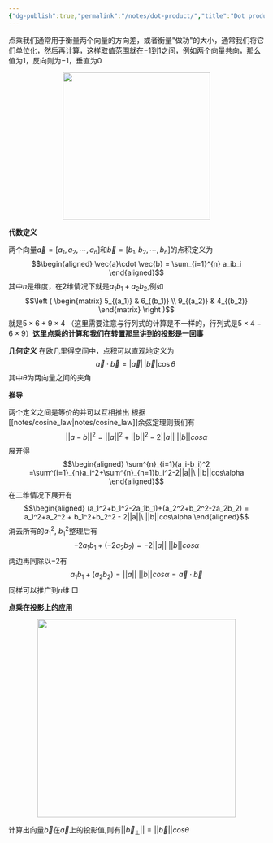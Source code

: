 ```yaml
---
{"dg-publish":true,"permalink":"/notes/dot-product/","title":"Dot product","noteIcon":"","created":"","updated":""}
---
```


点乘我们通常用于衡量两个向量的方向差，或者衡量"做功"的大小，通常我们将它们单位化，然后再计算，这样取值范围就在$-1$到$1$之间，例如两个向量共向，那么值为$1$，反向则为$-1$，垂直为$0$
<div align=center><img src="https://cdn.jsdelivr.net/gh/aaronmack/image-hosting@master/mathematics/点乘.78lv308m6p80.webp" width="290"></div>



**代数定义**

两个向量${\displaystyle {\vec {a}}=[a_{1},a_{2},\cdots ,a_{n}]}$和${\displaystyle {\vec {b}}=[b_{1},b_{2},\cdots ,b_{n}]}$的点积定义为
$$\begin{aligned} \vec{a}\cdot \vec{b} = \sum_{i=1}^{n} a_ib_i \end{aligned}$$其中$n$是维度，在2维情况下就是$a_1b_1+a_2b_2$,例如
$$\left ( \begin{matrix} 5_{(a_1)} & 6_{(b_1)} \\ 9_{(a_2)} & 4_{(b_2)} \end{matrix} \right )$$就是$5\times 6+9\times 4$ （这里需要注意与行列式的计算是不一样的，行列式是$5\times 4-6\times 9$）**这里点乘的计算和我们在转置那里讲到的投影是一回事**

**几何定义**
在欧几里得空间中，点积可以直观地定义为
$${\displaystyle {\vec {a}}\cdot {\vec {b}}=|{\vec {a}}|\,|{\vec {b}}|\cos \theta \;}$$
其中$\theta$为两向量之间的夹角

**推导**

两个定义之间是等价的并可以互相推出
根据[[notes/cosine_law\|notes/cosine_law]]余弦定理则我们有
$$|| a-b ||^2 = ||a||^2+||b||^2-2||a||\ ||b||cos\alpha$$展开得
$$\begin{aligned} \sum^{n}_{i=1}(a_i-b_i)^2 =\sum^{i=1}_{n}a_i^2+\sum^{n}_{n=1}b_i^2-2||a||\ ||b||cos\alpha \end{aligned}$$在二维情况下展开有
$$\begin{aligned} (a_1^2+b_1^2-2a_1b_1)+(a_2^2+b_2^2-2a_2b_2) = a_1^2+a_2^2 + b_1^2+b_2^2 - 2||a||\ ||b||cos\alpha \end{aligned}$$消去所有的$a_1^2,\ b_1^2$整理后有
$$-2a_1b_1 + (-2a_2b_2) =  - 2||a||\ ||b||cos\alpha$$两边再同除以$-2$有
$$a_1b_1 + (a_2b_2) = ||a||\ ||b||cos\alpha = \vec{a}\cdot \vec{b}$$ 同样可以推广到$n$维 □

**点乘在投影上的应用**<div align=center><img src="https://cdn.jsdelivr.net/gh/aaronmack/image-hosting@master/mathematics/DotProductForProjection.20f8sxq8tejk.webp" width="390"></div>

计算出向量$\vec{b}$在$\vec{a}$上的投影值,则有$||\vec{b}_{\perp}|| = ||\vec{b}||cos\theta$ 